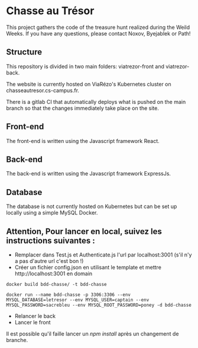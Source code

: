 # Chasse au Trésor

This project gathers the code of the treasure hunt realized during the Weild Weeks.
If you have any questions, please contact Noxov, Byejablek or Path!

## Structure

This repository is divided in two main folders: viatrezor-front and viatrezor-back.

The website is currently hosted on ViaRézo's Kubernetes cluster on chasseautresor.cs-campus.fr.

There is a gitlab CI that automatically deploys what is pushed on the main branch so that the changes immediately take place on the site.

## Front-end

The front-end is written using the Javascript framework React.

## Back-end

The back-end is written using the Javascript framework ExpressJs.

## Database

The database is not currently hosted on Kubernetes but can be set up locally using a simple MySQL Docker.


## Attention, Pour lancer en local, suivez les instructions suivantes :
* Remplacer dans Test.js et Authenticate.js l'url par localhost:3001 (s'il n'y a pas d'autre url c'est bon !)
* Créer un fichier config.json en utilisant le template et mettre http://localhost:3001 en domain

```
docker build bdd-chasse/ -t bdd-chasse
```
```
docker run --name bdd-chasse -p 3306:3306 --env MYSQL_DATABASE=letresor --env MYSQL_USER=captain --env MYSQL_PASSWORD=sacrebleu --env MYSQL_ROOT_PASSWORD=poney -d bdd-chasse
```

* Relancer le back
* Lancer le front

Il est possible qu'il faille lancer un *npm install* après un changement de branche.
